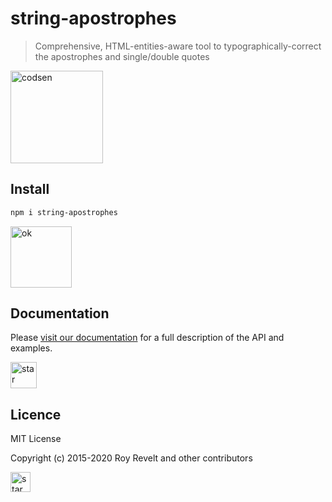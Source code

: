 # string-apostrophes

> Comprehensive, HTML-entities-aware tool to typographically-correct the apostrophes and single/double quotes

<img src="https://codsen.com/images/png-codsen-1.png" width="148" alt="codsen" align="center">

## Install

```bash
npm i string-apostrophes
```

<img src="https://codsen.com/images/png-codsen-ok.png" width="98" alt="ok" align="center">

## Documentation

Please [visit our documentation](https://codsen.com/os/string-apostrophes/) for a full description of the API and examples.

<img src="https://codsen.com/images/png-codsen-star.png" width="42" alt="star" align="center">

## Licence

MIT License

Copyright (c) 2015-2020 Roy Revelt and other contributors

<img src="https://codsen.com/images/png-codsen-star-small.png" width="32" alt="star" align="center">
